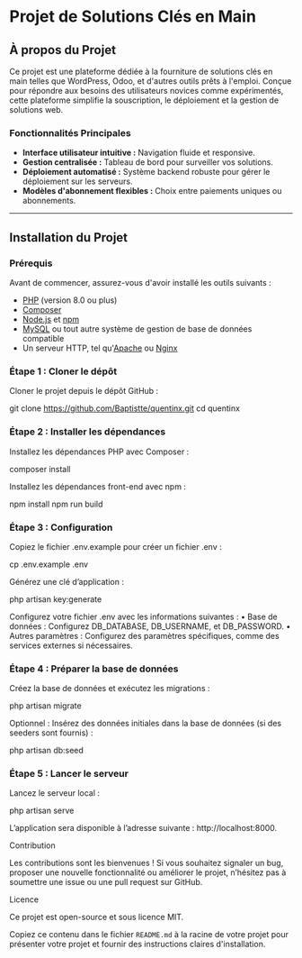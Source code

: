 # Projet de Solutions Clés en Main

## À propos du Projet

Ce projet est une plateforme dédiée à la fourniture de solutions clés en main telles que WordPress, Odoo, et d'autres outils prêts à l'emploi. Conçue pour répondre aux besoins des utilisateurs novices comme expérimentés, cette plateforme simplifie la souscription, le déploiement et la gestion de solutions web.

### Fonctionnalités Principales
- **Interface utilisateur intuitive :** Navigation fluide et responsive.
- **Gestion centralisée :** Tableau de bord pour surveiller vos solutions.
- **Déploiement automatisé :** Système backend robuste pour gérer le déploiement sur les serveurs.
- **Modèles d'abonnement flexibles :** Choix entre paiements uniques ou abonnements.

---

## Installation du Projet

### Prérequis
Avant de commencer, assurez-vous d'avoir installé les outils suivants :
- [PHP](https://www.php.net/downloads) (version 8.0 ou plus)
- [Composer](https://getcomposer.org/)
- [Node.js](https://nodejs.org/) et [npm](https://www.npmjs.com/)
- [MySQL](https://www.mysql.com/) ou tout autre système de gestion de base de données compatible
- Un serveur HTTP, tel qu'[Apache](https://httpd.apache.org/) ou [Nginx](https://www.nginx.com/)

### Étape 1 : Cloner le dépôt
Cloner le projet depuis le dépôt GitHub :

git clone https://github.com/Baptistte/quentinx.git
cd quentinx

### Étape 2 : Installer les dépendances

Installez les dépendances PHP avec Composer :

composer install

Installez les dépendances front-end avec npm :

npm install
npm run build

### Étape 3 : Configuration

Copiez le fichier .env.example pour créer un fichier .env :

cp .env.example .env

Générez une clé d’application :

php artisan key:generate

Configurez votre fichier .env avec les informations suivantes :
	•	Base de données : Configurez DB_DATABASE, DB_USERNAME, et DB_PASSWORD.
	•	Autres paramètres : Configurez des paramètres spécifiques, comme des services externes si nécessaires.

### Étape 4 : Préparer la base de données

Créez la base de données et exécutez les migrations :

php artisan migrate

Optionnel : Insérez des données initiales dans la base de données (si des seeders sont fournis) :

php artisan db:seed

### Étape 5 : Lancer le serveur

Lancez le serveur local :

php artisan serve

L’application sera disponible à l’adresse suivante : http://localhost:8000.

Contribution

Les contributions sont les bienvenues ! Si vous souhaitez signaler un bug, proposer une nouvelle fonctionnalité ou améliorer le projet, n’hésitez pas à soumettre une issue ou une pull request sur GitHub.

Licence

Ce projet est open-source et sous licence MIT.

Copiez ce contenu dans le fichier `README.md` à la racine de votre projet pour présenter votre projet et fournir des instructions claires d'installation.
